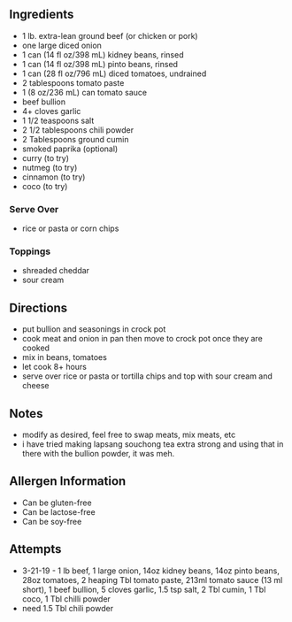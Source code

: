 ## Ingredients
* 1 lb. extra-lean ground beef (or chicken or pork)
* one large diced onion
* 1 can (14 fl oz/398 mL) kidney beans, rinsed
* 1 can (14 fl oz/398 mL) pinto beans, rinsed
* 1 can (28 fl oz/796 mL) diced tomatoes, undrained
* 2 tablespoons tomato paste
* 1 (8 oz/236 mL) can tomato sauce
* beef bullion
* 4+ cloves garlic
* 1 1/2 teaspoons salt
* 2 1/2 tablespoons chili powder
* 2 Tablespoons ground cumin
* smoked paprika (optional)
* curry (to try)
* nutmeg (to try)
* cinnamon (to try)
* coco (to try)

### Serve Over
* rice or pasta or corn chips

### Toppings
* shreaded cheddar
* sour cream

## Directions
* put bullion and seasonings in crock pot
* cook meat and onion in pan then move to crock pot once they are cooked
* mix in beans, tomatoes
* let cook 8+ hours
* serve over rice or pasta or tortilla chips and top with sour cream and cheese

## Notes
* modify as desired, feel free to swap meats, mix meats, etc
* i have tried making lapsang souchong tea extra strong and using that in there with the bullion powder, it was meh.

## Allergen Information
* Can be gluten-free
* Can be lactose-free
* Can be soy-free

## Attempts
* 3-21-19 - 1 lb beef, 1 large onion, 14oz kidney beans, 14oz pinto beans, 28oz tomatoes, 2 heaping Tbl tomato paste, 213ml tomato sauce (13 ml short), 1 beef bullion, 5 cloves garlic, 1.5 tsp salt, 2 Tbl cumin, 1 Tbl coco, 1 Tbl chilli powder
* need 1.5 Tbl chili powder
